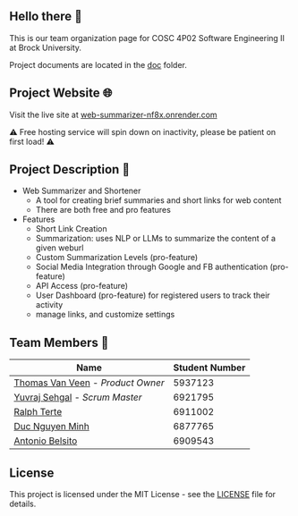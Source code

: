 ## Hello there 👋
This is our team organization page for COSC 4P02 Software Engineering II at Brock University. 

Project documents are located in the [doc](doc) folder.

## Project Website 🌐
Visit the live site at [web-summarizer-nf8x.onrender.com](https://web-summarizer-nf8x.onrender.com/)

⚠️ Free hosting service will spin down on inactivity, please be patient on first load! ⚠️

## Project Description 📝
- Web Summarizer and Shortener
  - A tool for creating brief summaries and short links for web content
  - There are both free and pro features
- Features
  - Short Link Creation
  - Summarization: uses NLP or LLMs to summarize the content of a given weburl
  - Custom Summarization Levels (pro-feature)
  - Social Media Integration through Google and FB authentication (pro-feature)
  - API Access (pro-feature)
  - User Dashboard (pro-feature) for registered users to track their activity
  - manage links, and customize settings


## Team Members 👥
| Name | Student Number|
|------|---------------|
| [Thomas Van Veen](https://github.com/tv15jl) - *Product Owner* | 5937123 |
| [Yuvraj Sehgal](https://github.com/17YuvrajSehgal) - *Scrum Master*| 6921795 |
| [Ralph Terte](https://github.com/Jaserii)| 6911002 |
| [Duc Nguyen Minh](https://github.com/ducoday12345)| 6877765 |
| [Antonio Belsito](https://github.com/AntonioBelsito1)| 6909543 |


## License
This project is licensed under the MIT License - see the [LICENSE](LICENSE.md) file for details.
